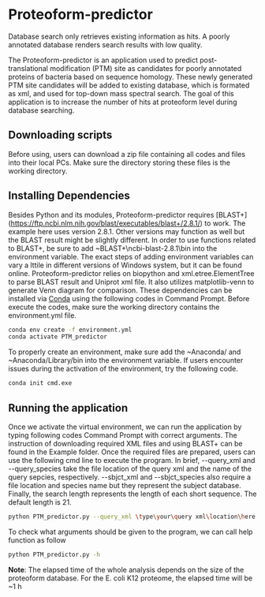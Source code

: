 # Proteoform-predictor

Database search only retrieves existing information as hits. A poorly annotated database renders search results with low quality.

The Proteoform-predictor is an application used to predict post-translational modification (PTM) site as candidates for poorly annotated proteins of bacteria based on sequence homology. These newly generated PTM site candidates will be added to existing database, which is formated as xml, and used for top-down mass spectral search. The goal of this application is to increase the number of hits at proteoform level during database searching. 

## Downloading scripts

Before using, users can download a zip file containing all codes and files into their local PCs. Make sure the directory storing these files is the working directory. 

## Installing Dependencies
Besides Python and its modules, Proteoform-predictor requires [BLAST+] (https://ftp.ncbi.nlm.nih.gov/blast/executables/blast+/2.8.1/) to work. The example here uses version 2.8.1. Other versions may function as well but the BLAST result might be slightly different. In order to use functions related to BLAST+, be sure to add ~BLAST+\ncbi-blast-2.8.1\bin into the environment variable. The exact steps of adding environment variables can vary a lttile in different versions of Windows system, but it can be found online. 
Proteoform-predictor relies on biopython and xml.etree.ElementTree to parse BLAST result and Uniprot xml file. It also utilizes matplotlib-venn to generate Venn diagram for comparison. These dependencies can be installed via [Conda](https://conda.io/projects/conda/en/latest/user-guide/install/windows.html) using the following codes in Command Prompt. Before execute the codes, make sure the working directory contains the environment.yml file.
``` bash
conda env create -f environment.yml
conda activate PTM_predictor
```
To properly create an environment, make sure add the ~Anaconda/ and ~Anaconda/Library/bin into the environment variable. If users encounter issues during the activation of the environment, try the following code.
``` bash
conda init cmd.exe
```

## Running the application

Once we activate the virtual environment, we can run the application by typing following codes Command Prompt with correct arguments. The instruction of downloading required XML files and using BLAST+ can be found in the Example folder. Once the required files are prepared, users can use the following cmd line to execute the program. In brief, --query_xml and --query_species take the file location of the query xml and the name of the query sepcies, respectively. --sbjct_xml and --sbjct_species also require a file location and species name but they represent the subject database. Finally, the search length represents the length of each short sequence. The default length is 21.

```bash
python PTM_predictor.py --query_xml \type\your\query xml\location\here --query_species [species name (e.g. Ecoli_K12)]  --sbjct_xml \type\your\subject xml\location\here --sbjct_species [species name (e.g. Ecoli_B)] --sl [length of short sequence]
```
To check what arguments should be given to the program, we can call help function as follow

```bash
python PTM_predictor.py -h
```

**Note**: The elapsed time of the whole analysis depends on the size of the proteoform database. For the E. coli K12 proteome, the elapsed time will be ~1 h


